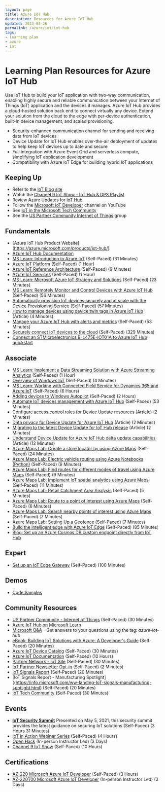 ```yaml
---
layout: page
title: Azure IoT Hub
description: Resources for Azure IoT Hub
updated: 2023-03-26
permalink: /azure/iot/iot-hub
tags: 
- learning plan
- azure
- iot
---
```


# Learning Plan Resources for Azure IoT Hub

Use IoT Hub to build your IoT application with two-way communication, enabling highly secure and reliable communication between your Internet of Things (IoT) application and the devices it manages. Azure IoT Hub provides a cloud-hosted solution back end to connect virtually any device. Extend your solution from the cloud to the edge with per-device authentication, built-in device management, and scaled provisioning.
* Security-enhanced communication channel for sending and receiving data from IoT devices
* Device Update for IoT Hub enables over-the-air deployment of updates to help keep IoT devices up to date and secure
* Full integration with Azure Event Grid and serverless compute, simplifying IoT application development
* Compatibility with Azure IoT Edge for building hybrid IoT applications

## Keeping Up

* Refer to the [IoT Blog site](https://azure.microsoft.com/blog/topics/internet-of-things/)
* Watch the [Channel 9 IoT Show - IoT Hub & DPS Playlist](https://www.youtube.com/playlist?list=PL1ljc761XCiZyt07HDtDvhBM19xPladQJ)
* Review Azure Updates for [IoT Hub](https://azure.microsoft.com/updates/?query=%22iot%20hub%22)
* Follow the [Microsoft IoT Developer](https://www.youtube.com/channel/UCL7wy-iy_V76xxPnrIzGOZQ) channel on YouTube
* See [IoT in the Microsoft Tech Community](https://techcommunity.microsoft.com/t5/Internet-of-Things-IoT/ct-p/IoT)
* See the [US Partner Community Internet of Things](https://aka.ms/OCP-IoT) group

## Fundamentals

* [Azure IoT Hub Product Website](https://azure.microsoft.com/products/iot-hub/]
* [Azure IoT Hub Documentation](https://docs.microsoft.com/azure/iot-hub/)
* [MS Learn: Introduction to Azure IoT](https://docs.microsoft.com/learn/modules/introduction-iot/) (Self-Paced) (31 Minutes)
* [Azure IoT Platform](https://azure.microsoft.com/overview/iot/) (Self-Paced) (1 Hour)
* [Azure IoT Reference Architecture](https://docs.microsoft.com/azure/architecture/reference-architectures/iot/index) (Self-Paced) (9 Minutes)
* [Azure IoT Services](https://azure.microsoft.com/services/#iot) (Self-Paced) (1 Hour)
* [MS Learn: Microsoft Azure IoT Strategy and Solutions](https://docs.microsoft.com/learn/modules/azure-iot-strategy-and-solutions/) (Self-Paced) (23 Minutes)
* [MS Learn: Remotely Monitor and Control Devices with Azure IoT Hub](https://docs.microsoft.com/learn/modules/remotely-monitor-devices-with-azure-iot-hub/) (Self-Paced) (56 Minutes)
* [Automatically provision IoT devices securely and at scale with the Device Provisioning Service](https://docs.microsoft.com/learn/modules/securely-provision-iot-devices-at-scale-with-device-provisioning-service/) (Self-Paced) (57 Minutes)
* [How to manage devices using device twin tags in Azure IoT Hub](https://learn.microsoft.com/en-us/azure/iot-hub/iot-hubs-manage-device-twin-tags) (Article) (4 Minutes)
* [Manage your Azure IoT Hub with alerts and metrics](https://docs.microsoft.com/learn/modules/manage-azure-iot-hub-with-metrics-alerts/) (Self-Paced) (53 Minutes)
* [Securely connect IoT devices to the cloud](https://docs.microsoft.com/learn/paths/securely-connect-iot-devices/) (Self-Paced) (329 Minutes)
* [Connect an STMicroelectronics B-L475E-IOT01A to Azure IoT Hub quickstart](https://learn.microsoft.com/en-us/azure/iot-develop/quickstart-devkit-stm-b-l475e-iot-hub)

## Associate

* [MS Learn: Implement a Data Streaming Solution with Azure Streaming Analytics](https://docs.microsoft.com/learn/paths/implement-data-streaming-with-asa/) (Self-Paced) (1 Hour)
* [Overview of Windows IoT](https://docs.microsoft.com/windows/iot-core/windows-iot) (Self-Paced) (4 Minutes)
* [MS Learn: Working with Connected Field Service for Dynamics 365 and Azure IoT](https://docs.microsoft.com/learn/paths/working-with-connected-field-service-iot/) (Self-Paced) (6 Hours)
* [Adding devices to Windows Autopilot](https://docs.microsoft.com/windows/deployment/windows-autopilot/add-devices) (Self-Paced) (2 Hours)
* [Automate IoT devices management with Azure IoT Hub](https://docs.microsoft.com/learn/modules/automate-iot-devices-management-with-azure-iot-hub/) (Self-Paced) (53 Minutes)
* [Configure access control roles for Device Update resources](https://learn.microsoft.com/en-us/azure/iot-hub-device-update/configure-access-control-device-update?tabs=portal) (Article) (2 Minutes)
* [Data privacy for Device Update for Azure IoT Hub](https://learn.microsoft.com/en-us/azure/iot-hub-device-update/device-update-data-privacy) (Article) (2 Minutes)
* [Migrating to the latest Device Update for IoT Hub release](https://learn.microsoft.com/en-us/azure/iot-hub-device-update/migration-public-preview-refresh-to-ga) (Article) (2 Minutes)
* [Understand Device Update for Azure IoT Hub delta update capabilities](https://learn.microsoft.com/en-us/azure/iot-hub-device-update/delta-updates) (Article) (12 Minutes)
* [Azure Maps Lab: Create a store locator by using Azure Maps](https://docs.microsoft.com/azure/azure-maps/tutorial-create-store-locator) (Self-Paced) (24 Minutes)
* [Azure Maps Lab: Electric vehicle routing using Azure Notebooks (Python)](https://docs.microsoft.com/azure/azure-maps/tutorial-ev-routing) (Self-Paced) (9 Minutes)
* [Azure Maps Lab: Find routes for different modes of travel using Azure Maps](https://docs.microsoft.com/azure/azure-maps/tutorial-prioritized-routes) (Self-Paced) (9 Minutes)
* [Azure Maps Lab: Implement IoT spatial analytics using Azure Maps](https://docs.microsoft.com/azure/azure-maps/tutorial-iot-hub-maps) (Self-Paced) (11 Minutes)
* [Azure Maps Lab: Retail Catchment Area Analysis](https://techcommunity.microsoft.com/t5/azure-maps/catchment-area-analysis-for-a-café-in-seattle-using-azure-maps/m-p/881096) (Self-Paced) (5 Minutes)
* [Azure Maps Lab: Route to a point of interest using Azure Maps](https://docs.microsoft.com/azure/azure-maps/tutorial-route-location) (Self-Paced) (6 Minutes)
* [Azure Maps Lab: Search nearby points of interest using Azure Maps](https://docs.microsoft.com/azure/azure-maps/tutorial-search-location) (Self-Paced) (7 Minutes)
* [Azure Maps Lab: Setting Up a Geofence](https://docs.microsoft.com/azure/azure-maps/tutorial-geofence) (Self-Paced) (7 Minutes)
* [Build the intelligent edge with Azure IoT Edge](https://docs.microsoft.com/learn/paths/build-intelligent-edge-with-azure-iot-edge/) (Self-Paced) (85 Minutes)
* [Blog: Set up an Azure Cosmos DB custom endpoint directly from IoT Hub](https://techcommunity.microsoft.com/t5/internet-of-things-blog/set-up-an-azure-cosmos-db-custom-endpoint-directly-from-iot-hub/ba-p/3675886)

## Expert

* [Set up an IoT Edge Gateway](https://docs.microsoft.com/learn/modules/set-up-iot-edge-gateway/) (Self-Paced) (100 Minutes)

## Demos
* [Code Samples](https://docs.microsoft.com/samples/browse/?products=azure&term=azure%20iot%20hub)

## Community Resources

* [US Partner Community - Internet of Things](https://aka.ms/OCP-IoT) (Self-Paced) (30 Minutes)
* [Azure IoT Hub on Microsoft Learn](https://learn.microsoft.com/training/browse/?products=azure&term=iot&terms=%22iot%20hub%22)
* [Microsoft Q&A](https://learn.microsoft.com/answers/) - Get answers to your questions using the tag: *azure-iot-hub*
* [eBook: Building IoT Solutions with Azure: A Developer's Guide](https://azure.microsoft.com/resources/iot-developers-guide/) (Self-Paced) (20 Minutes)
* [Azure IoT Device Catalog](https://catalog.azureiotsolutions.com/alldevices) (Self-Paced) (30 Minutes)
* [Azure IoT Documentation](https://docs.microsoft.com/azure/iot-fundamentals/) (Self-Paced) (10 Hours)
* [Partner Network - IoT Site](https://partner.microsoft.com/solutions/azure/internet-of-things#simple-tab-content-1) (Self-Paced) (30 Minutes)
* [IoT Partner Newsletter Opt-in](https://aka.ms/iotnews-subscribe) (Self-Paced) (2 Minutes)
* [IoT Signals Report](https://azure.microsoft.com/iot/signals/) (Self-Paced) (20 Minutes)
* [IoT Signals Report - Manufacturing Spotlight]((https://info.microsoft.com/ww-landing-IoT-signals-manufacturing-spotlight.html) (Self-Paced) (20 Minutes)
* [IoT Tech Community](https://techcommunity.microsoft.com/t5/Internet-of-Things-IoT/ct-p/IoT) (Self-Paced) (30 Minutes)

## Events

* **[IoT Security Summit](https://azureiotengineering.eventbuilder.com/event/42464)** Presented on May 5, 2021, this security summit provides the latest guidance on securing IoT solutions (Self-Paced) (3 Hours 31 Minutes)
* [IoT in Action Webinar Series](https://iotinactionwebinars.com/) (Self-Paced) (4 Hours)
* [Open Hack](https://openhack.microsoft.com/) (In-person Instructor Led) (3 Days)
* [Channel 9 IoT Show](https://aka.ms/IoTShow) (Self-Paced) (10 Hours)

## Certifications

* [AZ-220 Microsoft Azure IoT Developer](https://docs.microsoft.com/learn/certifications/exams/az-220) (Self-Paced) (3 Hours)
* [AZ-220T00 Microsoft Azure IoT Developer](https://docs.microsoft.com/learn/certifications/courses/az-220t00) (In-person Instructor Led) (3 Days)
